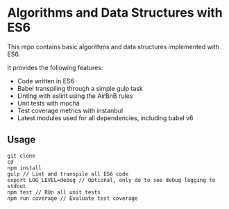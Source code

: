 # Algorithms and Data Structures with ES6
This repo contains basic algorithms and data structures implemented with ES6.

It provides the following features:
* Code written in ES6
* Babel transpiling through a simple gulp task
* Linting with eslint using the AirBnB rules
* Unit tests with mocha
* Test coverage metrics with instanbul
* Latest modules used for all dependencies, including babel v6

## Usage
```
git clone
cd
npm install
gulp // Lint and transpile all ES6 code
export LOG_LEVEL=debug // Optional, only do to see debug logging to stdout
npm test // RUn all unit tests
npm run coverage // Evaluate test coverage
```
